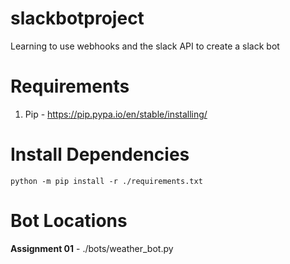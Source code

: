 # slackbotproject
Learning to use webhooks and the slack API to create a slack bot 

# Requirements
1. Pip - https://pip.pypa.io/en/stable/installing/

# Install Dependencies
`python -m pip install -r ./requirements.txt`

# Bot Locations
**Assignment 01** - ./bots/weather_bot.py

